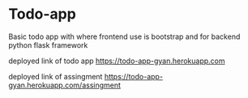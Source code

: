 # Todo-app
Basic todo app with where frontend use is bootstrap and for backend python flask framework

deployed link of todo app
https://todo-app-gyan.herokuapp.com

deployed link of assingment
https://todo-app-gyan.herokuapp.com/assingment